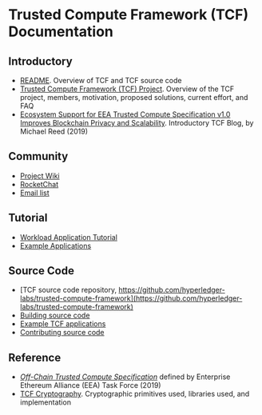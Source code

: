 # Trusted Compute Framework (TCF) Documentation

## Introductory
* [README](../README.md). Overview of TCF and TCF source code
* [Trusted Compute Framework (TCF) Project](https://wiki.hyperledger.org/pages/viewpage.action?pageId=16324764). Overview of the TCF project, members, motivation, proposed solutions, current effort, and FAQ
* [Ecosystem Support for EEA Trusted Compute Specification v1.0 Improves Blockchain Privacy and Scalability](https://software.intel.com/en-us/articles/ecosystem-support-for-eea-trusted-compute-specification-v10-improves-blockchain-privacy-and). Introductory TCF Blog, by Michael Reed (2019)

## Community
* [Project Wiki](https://wiki.hyperledger.org/display/avalon/Hyperledger+Avalon)
* [RocketChat](https://chat.hyperledger.org/channel/avalon)
* [Email list](https://lists.hyperledger.org/g/avalon)

## Tutorial
* [Workload Application Tutorial](workload-tutorial/)
* [Example Applications](../examples/apps/)

## Source Code
* [TCF source code repository, https://github.com/hyperledger-labs/trusted-compute-framework](https://github.com/hyperledger-labs/trusted-compute-framework)
* [Building source code](../BUILD.md)
* [Example TCF applications](../examples/apps/)
* [Contributing source code](../CONTRIBUTING.md)

## Reference
* [ _Off-Chain Trusted Compute Specification_](https://entethalliance.github.io/trusted-computing/spec.html) defined by Enterprise Ethereum Alliance (EEA) Task Force (2019)
* [TCF Cryptography](../tc/sgx/common/crypto/README.md). Cryptographic primitives used, libraries used, and implementation
